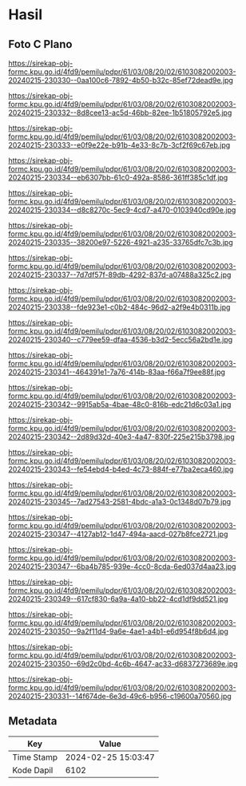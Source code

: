 # Hasil

## Foto C Plano

https://sirekap-obj-formc.kpu.go.id/4fd9/pemilu/pdpr/61/03/08/20/02/6103082002003-20240215-230330--0aa100c6-7892-4b50-b32c-85ef72dead9e.jpg

https://sirekap-obj-formc.kpu.go.id/4fd9/pemilu/pdpr/61/03/08/20/02/6103082002003-20240215-230332--8d8cee13-ac5d-46bb-82ee-1b51805792e5.jpg

https://sirekap-obj-formc.kpu.go.id/4fd9/pemilu/pdpr/61/03/08/20/02/6103082002003-20240215-230333--e0f9e22e-b91b-4e33-8c7b-3cf2f69c67eb.jpg

https://sirekap-obj-formc.kpu.go.id/4fd9/pemilu/pdpr/61/03/08/20/02/6103082002003-20240215-230334--eb6307bb-61c0-492a-8586-361ff385c1df.jpg

https://sirekap-obj-formc.kpu.go.id/4fd9/pemilu/pdpr/61/03/08/20/02/6103082002003-20240215-230334--d8c8270c-5ec9-4cd7-a470-0103940cd90e.jpg

https://sirekap-obj-formc.kpu.go.id/4fd9/pemilu/pdpr/61/03/08/20/02/6103082002003-20240215-230335--38200e97-5226-4921-a235-33765dfc7c3b.jpg

https://sirekap-obj-formc.kpu.go.id/4fd9/pemilu/pdpr/61/03/08/20/02/6103082002003-20240215-230337--7d7df57f-89db-4292-837d-a07488a325c2.jpg

https://sirekap-obj-formc.kpu.go.id/4fd9/pemilu/pdpr/61/03/08/20/02/6103082002003-20240215-230338--fde923e1-c0b2-484c-96d2-a2f9e4b0311b.jpg

https://sirekap-obj-formc.kpu.go.id/4fd9/pemilu/pdpr/61/03/08/20/02/6103082002003-20240215-230340--c779ee59-dfaa-4536-b3d2-5ecc56a2bd1e.jpg

https://sirekap-obj-formc.kpu.go.id/4fd9/pemilu/pdpr/61/03/08/20/02/6103082002003-20240215-230341--464391e1-7a76-414b-83aa-f66a7f9ee88f.jpg

https://sirekap-obj-formc.kpu.go.id/4fd9/pemilu/pdpr/61/03/08/20/02/6103082002003-20240215-230342--9915ab5a-4bae-48c0-816b-edc21d6c03a1.jpg

https://sirekap-obj-formc.kpu.go.id/4fd9/pemilu/pdpr/61/03/08/20/02/6103082002003-20240215-230342--2d89d32d-40e3-4a47-830f-225e215b3798.jpg

https://sirekap-obj-formc.kpu.go.id/4fd9/pemilu/pdpr/61/03/08/20/02/6103082002003-20240215-230343--fe54ebd4-b4ed-4c73-884f-e77ba2eca460.jpg

https://sirekap-obj-formc.kpu.go.id/4fd9/pemilu/pdpr/61/03/08/20/02/6103082002003-20240215-230345--7ad27543-2581-4bdc-a1a3-0c1348d07b79.jpg

https://sirekap-obj-formc.kpu.go.id/4fd9/pemilu/pdpr/61/03/08/20/02/6103082002003-20240215-230347--4127ab12-1d47-494a-aacd-027b8fce2721.jpg

https://sirekap-obj-formc.kpu.go.id/4fd9/pemilu/pdpr/61/03/08/20/02/6103082002003-20240215-230347--6ba4b785-939e-4cc0-8cda-6ed037d4aa23.jpg

https://sirekap-obj-formc.kpu.go.id/4fd9/pemilu/pdpr/61/03/08/20/02/6103082002003-20240215-230349--617cf830-6a9a-4a10-bb22-4cd1df9dd521.jpg

https://sirekap-obj-formc.kpu.go.id/4fd9/pemilu/pdpr/61/03/08/20/02/6103082002003-20240215-230350--9a2f11d4-9a6e-4ae1-a4b1-e6d954f8b6d4.jpg

https://sirekap-obj-formc.kpu.go.id/4fd9/pemilu/pdpr/61/03/08/20/02/6103082002003-20240215-230350--69d2c0bd-4c6b-4647-ac33-d6837273689e.jpg

https://sirekap-obj-formc.kpu.go.id/4fd9/pemilu/pdpr/61/03/08/20/02/6103082002003-20240215-230331--14f674de-6e3d-49c6-b956-c19600a70560.jpg


## Metadata

| Key        | Value               |
| ---------- | ------------------- |
| Time Stamp | 2024-02-25 15:03:47 |
| Kode Dapil | 6102                |



